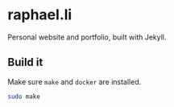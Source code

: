 # raphael.li

Personal website and portfolio, built with Jekyll.


## Build it

Make sure `make` and `docker` are installed.

```bash
sudo make 
```
